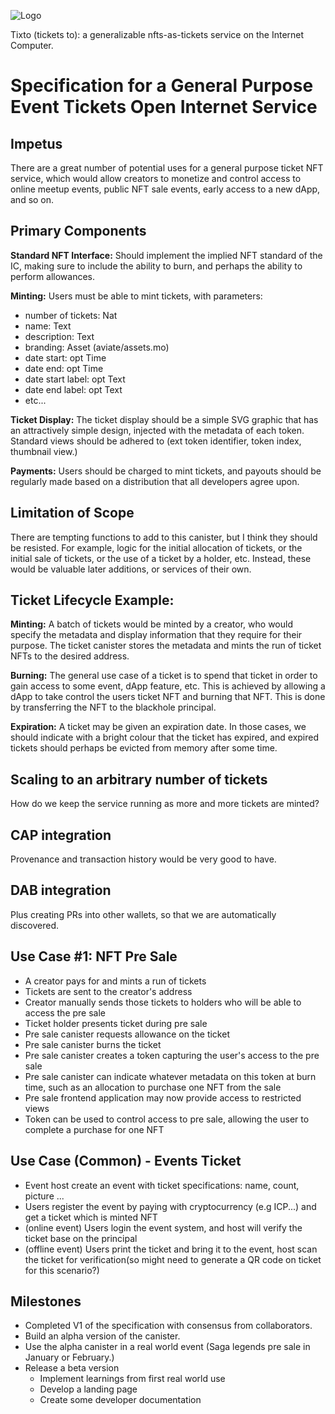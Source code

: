 ![Logo](https://user-images.githubusercontent.com/60938577/148845014-47a6ef94-b7ee-44bf-b935-9536cc3f211c.png)

Tixto (tickets to): a generalizable nfts-as-tickets service on the Internet Computer.

# Specification for a General Purpose Event Tickets Open Internet Service

## Impetus

There are a great number of potential uses for a general purpose ticket NFT service, which would allow creators to monetize and control access to online meetup events, public NFT sale events, early access to a new dApp, and so on.

## Primary Components

**Standard NFT Interface:** Should implement the implied NFT standard of the IC, making sure to include the ability to burn, and perhaps the ability to perform allowances.    

**Minting:** Users must be able to mint tickets, with parameters:
- number of tickets: Nat
- name: Text
- description: Text
- branding: Asset (aviate/assets.mo)
- date start: opt Time
- date end: opt Time
- date start label: opt Text
- date end label: opt Text
- etc...

**Ticket Display:** The ticket display should be a simple SVG graphic that has an attractively simple design, injected with the metadata of each token. Standard views should be adhered to (ext token identifier, token index, thumbnail view.)    

**Payments:** Users should be charged to mint tickets, and payouts should be regularly made based on a distribution that all developers agree upon.    

## Limitation of Scope

There are tempting functions to add to this canister, but I think they should be resisted. For example, logic for the initial allocation of tickets, or the initial sale of tickets, or the use of a ticket by a holder, etc. Instead, these would be valuable later additions, or services of their own.

## Ticket Lifecycle Example:

**Minting:** A batch of tickets would be minted by a creator, who would specify the metadata and display information that they require for their purpose. The ticket canister stores the metadata and mints the run of ticket NFTs to the desired address.    

**Burning:** The general use case of a ticket is to spend that ticket in order to gain access to some event, dApp feature, etc. This is achieved by allowing a dApp to take control the users ticket NFT and burning that NFT. This is done by transferring the NFT to the blackhole principal.    

**Expiration:** A ticket may be given an expiration date. In those cases, we should indicate with a bright colour that the ticket has expired, and expired tickets should perhaps be evicted from memory after some time.   

## Scaling to an arbitrary number of tickets

How do we keep the service running as more and more tickets are minted? 

## CAP integration

Provenance and transaction history would be very good to have.

## DAB integration

Plus creating PRs into other wallets, so that we are automatically discovered.

## Use Case #1: NFT Pre Sale

- A creator pays for and mints a run of tickets
- Tickets are sent to the creator's address
- Creator manually sends those tickets to holders who will be able to access the pre sale
- Ticket holder presents ticket during pre sale
- Pre sale canister requests allowance on the ticket
- Pre sale canister burns the ticket
- Pre sale canister creates a token capturing the user's access to the pre sale
- Pre sale canister can indicate whatever metadata on this token at burn time, such as an allocation to purchase one NFT from the sale
- Pre sale frontend application may now provide access to restricted views
- Token can be used to control access to pre sale, allowing the user to complete a purchase for one NFT

## Use Case (Common) - Events Ticket

- Event host create an event with ticket specifications: name, count, picture ...
- Users register the event by paying with cryptocurrency (e.g ICP...) and get a ticket which is minted NFT
- (online event) Users login the event system, and host will verify the ticket base on the principal
- (offline event) Users print the ticket and bring it to the event, host scan the ticket for verification(so might need to generate a QR code on ticket for this scenario?)

## Milestones

- Completed V1 of the specification with consensus from collaborators.
- Build an alpha version of the canister.
- Use the alpha canister in a real world event (Saga legends pre sale in January or February.)
- Release a beta version
    - Implement learnings from first real world use
    - Develop a landing page
    - Create some developer documentation
